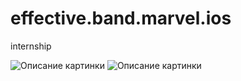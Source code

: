 # effective.band.marvel.ios
internship

	
<image src="https://sun9-east.userapi.com/sun9-41/s/v1/ig2/QqlJU-vkt9h4jvJC1hYngtFpICoDZqrkse5Lwb304XiMoO_8DO2QVckgvVMfbjs8wmd8MgSjcWo_kyDMvEsl2Xuh.jpg?size=298x598&quality=96&type=album" alt="Описание картинки">

<image src="https://sun4.userapi.com/sun4-12/s/v1/ig2/uZsbloNx96Pl2_2gF7zesyazHv05fcRIGTVCRMF2ZrlUXnbZ5y4dNMm0k9cSXYgaMxOpq7lkc027qLq953UaNx_T.jpg?size=298x603&quality=96&type=album" alt="Описание картинки">
